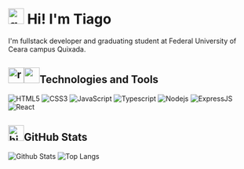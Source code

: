 # <img src="https://em-content.zobj.net/source/microsoft-teams/337/grinning-face_1f600.png" alt="grinning face" width="32px" height="32px"> Hi! I'm Tiago

I'm fullstack developer and graduating student at Federal University of Ceara campus Quixada.

## <img class="icon" src="https://em-content.zobj.net/source/microsoft-teams/337/rocket_1f680.png" alt="rocket" width="32px" height="32px"><img class="icon" src="https://em-content.zobj.net/source/microsoft-teams/337/laptop_1f4bb.png" width="32px" height="32px">Technologies and Tools

![HTML5](https://img.shields.io/badge/HTML5-E34F26?style=for-the-badge&logo=html5&logoColor=white)
![CSS3](https://img.shields.io/badge/CSS3-1572B6?style=for-the-badge&logo=css3&logoColor=white)
![JavaScript](https://img.shields.io/badge/JavaScript-F7DF1E?style=for-the-badge&logo=javascript&logoColor=black)
![Typescript](https://img.shields.io/badge/TypeScript-007ACC?style=for-the-badge&logo=typescript&logoColor=white)
![Nodejs](https://img.shields.io/badge/Node.js-43853D?style=for-the-badge&logo=node.js&logoColor=white)
![ExpressJS](https://img.shields.io/badge/Express.js-404D59?style=for-the-badge)
![React](https://img.shields.io/badge/React-61DAFB?style=for-the-badge&logo=react&logoColor=white)

<h2><img class="icon" src="https://em-content.zobj.net/source/microsoft-teams/337/high-voltage_26a1.png" alt="high voltage" width="32px" height="32px">GitHub Stats</h2>

![Github Stats](https://github-readme-stats.vercel.app/api?username=tiagors09&show_icons=true&count_private=true&show_icons=true&include_all_commits=true)
![Top Langs](https://github-readme-stats.vercel.app/api/top-langs/?username=tiagors09&hide=TeX&layout=compact)
